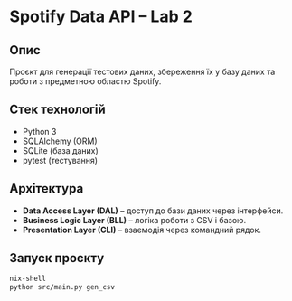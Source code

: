 # Spotify Data API – Lab 2

## Опис
Проєкт для генерації тестових даних, збереження їх у базу даних та роботи з предметною областю Spotify.

## Стек технологій
- Python 3
- SQLAlchemy (ORM)
- SQLite (база даних)
- pytest (тестування)

## Архітектура
- **Data Access Layer (DAL)** – доступ до бази даних через інтерфейси.
- **Business Logic Layer (BLL)** – логіка роботи з CSV і базою.
- **Presentation Layer (CLI)** – взаємодія через командний рядок.

## Запуск проєкту
```bash
nix-shell
python src/main.py gen_csv

